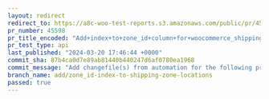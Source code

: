 ```yaml
---
layout: redirect
redirect_to: https://a8c-woo-test-reports.s3.amazonaws.com/public/pr/45598/api/index.html
pr_number: 45598
pr_title_encoded: "Add+index+to+zone_id+column+for+woocommerce_shipping_zone_locations"
pr_test_type: api
last_published: "2024-03-20 17:46:44 +0000"
commit_sha: 87b4ca0d7e89ab81440b440247d6af0780ea1968
commit_message: "Add changefile(s) from automation for the following project(s): wooco…"
branch_name: add/zone_id-index-to-shipping-zone-locations
passed: true
---
```

